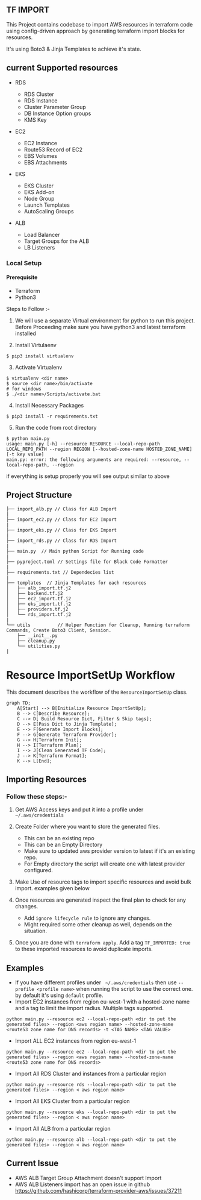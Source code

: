 ## TF IMPORT


This Project contains codebase to import AWS resources in terraform code using  config-driven approach by generating terraform import blocks for resources.

It's using Boto3 & Jinja Templates to achieve it's state.

## current Supported resources
 * RDS

    * RDS Cluster
    * RDS Instance
    * Cluster Parameter Group
    * DB Instance Option groups
    * KMS Key

* EC2

    * EC2 Instance
    * Route53 Record of EC2
    * EBS Volumes
    * EBS Attachments

* EKS

    * EKS Cluster
    * EKS Add-on
    * Node Group
    * Launch Templates
    * AutoScaling Groups

* ALB

    * Load Balancer
    * Target Groups for the ALB
    * LB Listeners


### Local Setup

#### Prerequisite

* Terraform
* Python3

Steps to Follow :-

1. We will use a separate Virtual environment for python to run this project. Before Proceeding make sure you have python3  and latest terraform installed

2. Install Virtulaenv
```
$ pip3 install virtualenv
```
3. Activate Virtualenv
```
$ virtualenv <dir name>
$ source <dir name>/bin/activate
# for windows
$ ./<dir name>/Scripts/activate.bat
```

4. Install Necessary Packages
```
$ pip3 install -r requirements.txt
```
5. Run the code from root directory

```
$ python main.py
usage: main.py [-h] --resource RESOURCE --local-repo-path LOCAL_REPO_PATH --region REGION [--hosted-zone-name HOSTED_ZONE_NAME] [-t key value]
main.py: error: the following arguments are required: --resource, --local-repo-path, --region
```
if everything is setup properly you will see output similar to above 




## Project Structure
```
├── import_alb.py // Class for ALB Import
|
├── import_ec2.py // Class for EC2 Import
|
├── import_eks.py // Class for EKS Import
|
├── import_rds.py // Class for RDS Import
|
├── main.py  // Main python Script for Running code
|
├── pyproject.toml // Settings file for Black Code Formatter
|
├── requirements.txt // Dependecies list
|
├── templates  // Jinja Templates for each resources
│   ├── alb_import.tf.j2
│   ├── backend.tf.j2
│   ├── ec2_import.tf.j2
│   ├── eks_import.tf.j2
│   ├── providers.tf.j2
│   └── rds_import.tf.j2
|
└── utils          // Helper Function for Cleanup, Running terraform Commands, Create Boto3 Client, Session.
    ├── __init__.py
    ├── cleanup.py
    └── utilities.py
|
```


# Resource ImportSetUp Workflow

This document describes the workflow of the `ResourceImportSetUp` class.

```mermaid
graph TD;
    A[Start] --> B[Initialize Resource ImportSetUp];
    B --> C[Describe Resource];
    C --> D[ Build Resource Dict, Filter & Skip tags];
    D --> E[Pass Dict to Jinja Template];
    E --> F[Generate Import Blocks];
    F --> G[Generate Terraform Provider];
    G --> H[Terraform Init];
    H --> I[Terraform Plan];
    I --> J[Clean Generated TF Code];
    J --> K[Terraform Format];
    K --> L[End];
```

## Importing Resources

### Follow these steps:-

1. Get AWS Access keys and put it into a profile under ` ~/.aws/credentials`

2. Create Folder where you want to store the generated files.
    * This can be an existing repo
    * This can be an Empty Directory
    * Make sure to updated aws provider version to latest if it's an existing repo.
    * For Empty directory the script will create one with latest provider configured.

3. Make Use of resource tags to import specific resources and avoid bulk import. examples given below

4. Once resources are generated inspect the final plan to check for any changes.
    * Add `ignore lifecycle rule` to ignore any changes.
    * Might required some other cleanup as well, depends on the situation.

5. Once you are done with `terraform apply`. Add a tag `TF_IMPORTED: true` to these imported resources to avoid duplicate imports.


## Examples
* If you have different profiles under ` ~/.aws/credentials` then use `--profile <profile name>` when running the script to use the correct one. by default it's using `default` profile. 
* Import EC2 instances from region eu-west-1 with a hosted-zone name  and a tag to limit the import radius. Multiple tags supported.
```
python main.py --resource ec2 --local-repo-path <dir to put the generated files> --region <aws region name> --hosted-zone-name <route53 zone name for DNS records> -t <TAG NAME> <TAG VALUE>
```

* Import ALL EC2 instances from region eu-west-1
```
python main.py --resource ec2 --local-repo-path <dir to put the generated files> --region <aws region name> --hosted-zone-name <route53 zone name for DNS records> 
```

* Import All RDS Cluster and instances from a particular region
```
python main.py --resource rds --local-repo-path <dir to put the generated files> --region < aws region name> 

```

* Import All EKS Cluster from a particular region
```
python main.py --resource eks --local-repo-path <dir to put the generated files> --region < aws region name> 

```

* Import All ALB  from a particular region
```
python main.py --resource alb --local-repo-path <dir to put the generated files> --region < aws region name> 

```





## Current Issue
* AWS ALB Target Group Attachment doesn't support Import
* AWS ALB Listeners import has an open issue in github https://github.com/hashicorp/terraform-provider-aws/issues/37211
